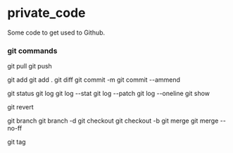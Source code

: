 # private_code

Some code to get used to Github.

### git commands

git pull
git push

git add
git add .
git diff
git commit -m
git commit --ammend

git status
git log
git log --stat
git log --patch
git log --oneline
git show

git revert

git branch
git branch -d
git checkout
git checkout -b
git merge
git merge --no-ff

git tag
